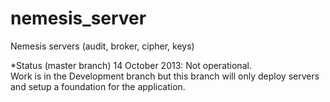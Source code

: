 nemesis_server
==============

Nemesis servers (audit, broker, cipher, keys)

*Status (master branch) 14 October 2013: Not operational.  
  Work is in the Development branch but this branch will
  only deploy servers and setup a foundation for the 
  application.
